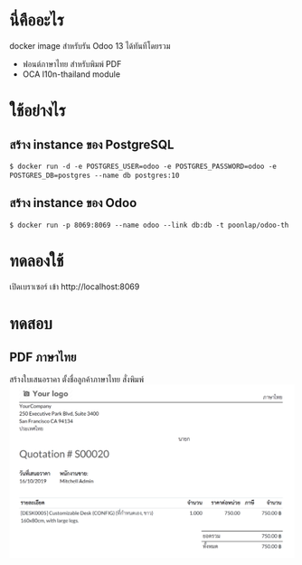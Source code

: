 # นี่คืออะไร
docker image สำหรับรัน Odoo 13  ได้ทันทีโดยรวม
- ฟอนต์ภาษาไทย สำหรับพิมพ์ PDF 
- OCA l10n-thailand module

# ใช้อย่างไร
## สร้าง instance ของ PostgreSQL 
```
$ docker run -d -e POSTGRES_USER=odoo -e POSTGRES_PASSWORD=odoo -e POSTGRES_DB=postgres --name db postgres:10
```
## สร้าง instance ของ Odoo
```
$ docker run -p 8069:8069 --name odoo --link db:db -t poonlap/odoo-th
```

# ทดลองใช้
เปิดเบราเซอร์ เข้า http://localhost:8069

# ทดสอบ 
## PDF ภาษาไทย
สร้างใบเสนอราคา ตั้งชื่อลูกค้าภาษาไทย สั่งพิมพ์ 
![](https://raw.githubusercontent.com/poonlap/images/master/testpdf.png)


